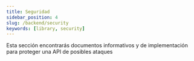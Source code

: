 ```yaml
---
title: Seguridad
sidebar_position: 4
slug: /backend/security
keywords: [library, security]
---
```


Esta sección encontrarás documentos informativos y de implementación para proteger una API de posibles ataques
